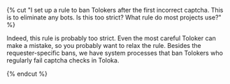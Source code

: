 {% cut "I set up a rule to ban Tolokers after the first incorrect captcha. This is to eliminate any bots. Is this too strict? What rule do most projects use?" %}

Indeed, this rule is probably too strict. Even the most careful Toloker can make a mistake, so you probably want to relax the rule. Besides the requester-specific bans, we have system processes that ban Tolokers who regularly fail captcha checks in Toloka.

{% endcut %}